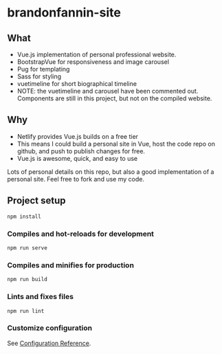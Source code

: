 # brandonfannin-site

## What
* Vue.js implementation of personal professional website.
* BootstrapVue for responsiveness and image carousel
* Pug for templating
* Sass for styling
* vuetimeline for short biographical timeline
* NOTE: the vuetimeline and carousel have been commented out. Components are still in this project, but not on the compiled website.

## Why
* Netlify provides Vue.js builds on a free tier
* This means I could build a personal site in Vue, host the code repo on github, and push to publish changes for free.
* Vue.js is awesome, quick, and easy to use

Lots of personal details on this repo, but also a good implementation of a personal site. Feel free to fork and use my code.

## Project setup
```
npm install
```

### Compiles and hot-reloads for development
```
npm run serve
```

### Compiles and minifies for production
```
npm run build
```

### Lints and fixes files
```
npm run lint
```

### Customize configuration
See [Configuration Reference](https://cli.vuejs.org/config/).
